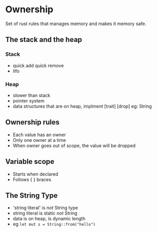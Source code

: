 # Ownership

Set of rust rules that manages memory and makes it memory safe.

## The stack and the heap

### Stack

- quick add quick remove
- lifo

### Heap

- slower than stack
- pointer system
- data structures that are on heap, implment [trait] [drop] eg: String

## Ownership rules

- Each value has an owner
- Only one owner at a time
- When owner goes out of scope, the value will be dropped

## Variable scope

- Starts when declared
- Follows { } braces

## The String Type

- 'string literal' is _not_ String type
- string literal is static _not_ String
- data is on heap, is dynamic length
- eg `let mut s = String::from("hello")`

